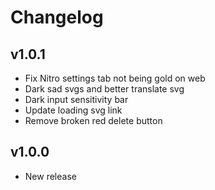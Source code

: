 # Changelog

## v1.0.1

- Fix Nitro settings tab not being gold on web
- Dark sad svgs and better translate svg
- Dark input sensitivity bar
- Update loading svg link
- Remove broken red delete button

## v1.0.0

- New release